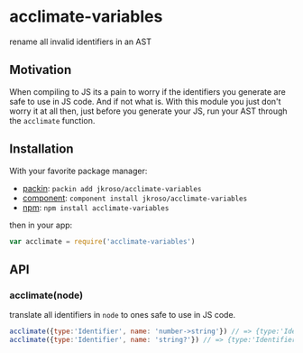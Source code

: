 
# acclimate-variables

  rename all invalid identifiers in an AST

## Motivation

When compiling to JS its a pain to worry if the identifiers you generate are safe to use in JS code. And if not what is. With this module you just don't worry it at all then, just before you generate your JS, run your AST through the `acclimate` function.

## Installation

With your favorite package manager:

- [packin](//github.com/jkroso/packin): `packin add jkroso/acclimate-variables`
- [component](//github.com/component/component#installing-packages): `component install jkroso/acclimate-variables`
- [npm](//npmjs.org/doc/cli/npm-install.html): `npm install acclimate-variables`

then in your app:

```js
var acclimate = require('acclimate-variables')
```

## API

### acclimate(node)

translate all identifiers in `node` to ones safe to use in JS code.

```js
acclimate({type:'Identifier', name: 'number->string'}) // => {type:'Identifier', name: 'numberToString'}
acclimate({type:'Identifier', name: 'string?'}) // => {type:'Identifier', name: 'isString'}
```
